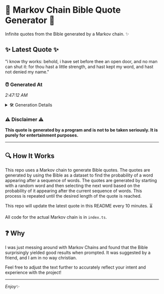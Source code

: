 # 📖 Markov Chain Bible Quote Generator 📖

Infinite quotes from the Bible generated by a Markov chain. ✨

## ✨ Latest Quote ✨
"i know thy works: behold, i have set before thee an open door, and no man can shut it: for thou hast a little strength, and hast kept my word, and hast not denied my name."

### ⏰ Generated At
*2:47:12 AM*

<details>
    <summary>🛠️ Generation Details</summary>
    <p>
        <strong>🌱 Seed:</strong> i<br>
        <strong>🔄 Iterations:</strong> 35<br>
        <strong>📜 Context History:</strong><br>[ i ]: know<br>[ i, know ]: thy<br>[ i, know, thy ]: works:<br>[ i, know, thy, works: ]: behold,<br>[ i, know, thy, works:, behold, ]: i<br>[ i, know, thy, works:, behold,, i ]: have<br>[ know, thy, works:, behold,, i, have ]: set<br>[ thy, works:, behold,, i, have, set ]: before<br>[ works:, behold,, i, have, set, before ]: thee<br>[ behold,, i, have, set, before, thee ]: an<br>[ i, have, set, before, thee, an ]: open<br>[ have, set, before, thee, an, open ]: door,<br>[ set, before, thee, an, open, door, ]: and<br>[ before, thee, an, open, door,, and ]: no<br>[ thee, an, open, door,, and, no ]: man<br>[ an, open, door,, and, no, man ]: can<br>[ open, door,, and, no, man, can ]: shut<br>[ door,, and, no, man, can, shut ]: it:<br>[ and, no, man, can, shut, it: ]: for<br>[ no, man, can, shut, it:, for ]: thou<br>[ man, can, shut, it:, for, thou ]: hast<br>[ can, shut, it:, for, thou, hast ]: a<br>[ shut, it:, for, thou, hast, a ]: little<br>[ it:, for, thou, hast, a, little ]: strength,<br>[ for, thou, hast, a, little, strength, ]: and<br>[ thou, hast, a, little, strength,, and ]: hast<br>[ hast, a, little, strength,, and, hast ]: kept<br>[ a, little, strength,, and, hast, kept ]: my<br>[ little, strength,, and, hast, kept, my ]: word,<br>[ strength,, and, hast, kept, my, word, ]: and<br>[ and, hast, kept, my, word,, and ]: hast<br>[ hast, kept, my, word,, and, hast ]: not<br>[ kept, my, word,, and, hast, not ]: denied<br>[ my, word,, and, hast, not, denied ]: my<br>[ word,, and, hast, not, denied, my ]: name.<br>
    </p>
</details>

### ⚠️ Disclaimer ⚠️
**This quote is generated by a program and is not to be taken seriously. It is purely for entertainment purposes.**

---

## 🔍 How It Works

This repo uses a Markov chain to generate Bible quotes. The quotes are generated by using the Bible as a dataset to find the probability of a word appearing after a sequence of words. The quotes are generated by starting with a random word and then selecting the next word based on the probability of it appearing after the current sequence of words. This process is repeated until the desired length of the quote is reached.

This repo will update the latest quote in this README every 10 minutes. ⏳

All code for the actual Markov chain is in `index.ts`.

## ❓ Why

I was just messing around with Markov Chains and found that the Bible surprisingly yielded good results when prompted. 
It was suggested by a friend, and I am in no way christian.

Feel free to adjust the text further to accurately reflect your intent and experience with the project!

---

*Enjoy*✨
